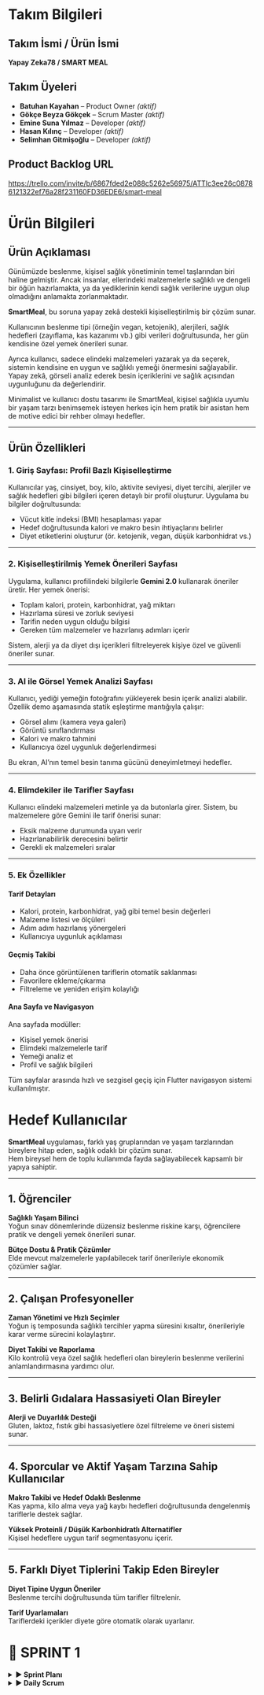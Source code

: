 # Takım Bilgileri

## Takım İsmi / Ürün İsmi  
**Yapay Zeka78 / SMART MEAL**

## Takım Üyeleri  
- **Batuhan Kayahan** – Product Owner _(aktif)_  
- **Gökçe Beyza Gökçek** – Scrum Master _(aktif)_  
- **Emine Suna Yılmaz** – Developer _(aktif)_  
- **Hasan Kılınç** – Developer _(aktif)_  
- **Selimhan Gitmişoğlu** – Developer _(aktif)_

## Product Backlog URL  
https://trello.com/invite/b/6867fded2e088c5262e56975/ATTIc3ee26c08786121322ef76a28f231160FD36EDE6/smart-meal

# Ürün Bilgileri

## Ürün Açıklaması

Günümüzde beslenme, kişisel sağlık yönetiminin temel taşlarından biri haline gelmiştir. Ancak insanlar, ellerindeki malzemelerle sağlıklı ve dengeli bir öğün hazırlamakta, ya da yediklerinin kendi sağlık verilerine uygun olup olmadığını anlamakta zorlanmaktadır.

**SmartMeal**, bu soruna yapay zekâ destekli kişiselleştirilmiş bir çözüm sunar.

Kullanıcının beslenme tipi (örneğin vegan, ketojenik), alerjileri, sağlık hedefleri (zayıflama, kas kazanımı vb.) gibi verileri doğrultusunda, her gün kendisine özel yemek önerileri sunar.

Ayrıca kullanıcı, sadece elindeki malzemeleri yazarak ya da seçerek, sistemin kendisine en uygun ve sağlıklı yemeği önermesini sağlayabilir. Yapay zekâ, görseli analiz ederek besin içeriklerini ve sağlık açısından uygunluğunu da değerlendirir.

Minimalist ve kullanıcı dostu tasarımı ile SmartMeal, kişisel sağlıkla uyumlu bir yaşam tarzı benimsemek isteyen herkes için hem pratik bir asistan hem de motive edici bir rehber olmayı hedefler.

---

## Ürün Özellikleri

### 1. Giriş Sayfası: Profil Bazlı Kişiselleştirme

Kullanıcılar yaş, cinsiyet, boy, kilo, aktivite seviyesi, diyet tercihi, alerjiler ve sağlık hedefleri gibi bilgileri içeren detaylı bir profil oluşturur. Uygulama bu bilgiler doğrultusunda:

- Vücut kitle indeksi (BMI) hesaplaması yapar  
- Hedef doğrultusunda kalori ve makro besin ihtiyaçlarını belirler  
- Diyet etiketlerini oluşturur (ör. ketojenik, vegan, düşük karbonhidrat vs.)

---

### 2. Kişiselleştirilmiş Yemek Önerileri Sayfası

Uygulama, kullanıcı profilindeki bilgilerle **Gemini 2.0** kullanarak öneriler üretir. Her yemek önerisi:

- Toplam kalori, protein, karbonhidrat, yağ miktarı  
- Hazırlama süresi ve zorluk seviyesi  
- Tarifin neden uygun olduğu bilgisi  
- Gereken tüm malzemeler ve hazırlanış adımları içerir

Sistem, alerji ya da diyet dışı içerikleri filtreleyerek kişiye özel ve güvenli öneriler sunar.

---

### 3. AI ile Görsel Yemek Analizi Sayfası

Kullanıcı, yediği yemeğin fotoğrafını yükleyerek besin içerik analizi alabilir. Özellik demo aşamasında statik eşleştirme mantığıyla çalışır:

- Görsel alımı (kamera veya galeri)  
- Görüntü sınıflandırması  
- Kalori ve makro tahmini  
- Kullanıcıya özel uygunluk değerlendirmesi

Bu ekran, AI’nın temel besin tanıma gücünü deneyimletmeyi hedefler.

---

### 4. Elimdekiler ile Tarifler Sayfası

Kullanıcı elindeki malzemeleri metinle ya da butonlarla girer. Sistem, bu malzemelere göre Gemini ile tarif önerisi sunar:

- Eksik malzeme durumunda uyarı verir  
- Hazırlanabilirlik derecesini belirtir  
- Gerekli ek malzemeleri sıralar

---

### 5. Ek Özellikler

#### Tarif Detayları

- Kalori, protein, karbonhidrat, yağ gibi temel besin değerleri  
- Malzeme listesi ve ölçüleri  
- Adım adım hazırlanış yönergeleri  
- Kullanıcıya uygunluk açıklaması  

#### Geçmiş Takibi

- Daha önce görüntülenen tariflerin otomatik saklanması  
- Favorilere ekleme/çıkarma  
- Filtreleme ve yeniden erişim kolaylığı  

#### Ana Sayfa ve Navigasyon

Ana sayfada modüller:

- Kişisel yemek önerisi  
- Elimdeki malzemelerle tarif  
- Yemeği analiz et  
- Profil ve sağlık bilgileri

Tüm sayfalar arasında hızlı ve sezgisel geçiş için Flutter navigasyon sistemi kullanılmıştır.



# Hedef Kullanıcılar

**SmartMeal** uygulaması, farklı yaş gruplarından ve yaşam tarzlarından bireylere hitap eden, sağlık odaklı bir çözüm sunar.  
Hem bireysel hem de toplu kullanımda fayda sağlayabilecek kapsamlı bir yapıya sahiptir.

---

## 1. Öğrenciler

**Sağlıklı Yaşam Bilinci**  
Yoğun sınav dönemlerinde düzensiz beslenme riskine karşı, öğrencilere pratik ve dengeli yemek önerileri sunar.

**Bütçe Dostu & Pratik Çözümler**  
Elde mevcut malzemelerle yapılabilecek tarif önerileriyle ekonomik çözümler sağlar.

---

## 2. Çalışan Profesyoneller

**Zaman Yönetimi ve Hızlı Seçimler**  
Yoğun iş temposunda sağlıklı tercihler yapma süresini kısaltır, önerileriyle karar verme sürecini kolaylaştırır.

**Diyet Takibi ve Raporlama**  
Kilo kontrolü veya özel sağlık hedefleri olan bireylerin beslenme verilerini anlamlandırmasına yardımcı olur.

---

## 3. Belirli Gıdalara Hassasiyeti Olan Bireyler

**Alerji ve Duyarlılık Desteği**  
Gluten, laktoz, fıstık gibi hassasiyetlere özel filtreleme ve öneri sistemi sunar.

---

## 4. Sporcular ve Aktif Yaşam Tarzına Sahip Kullanıcılar

**Makro Takibi ve Hedef Odaklı Beslenme**  
Kas yapma, kilo alma veya yağ kaybı hedefleri doğrultusunda dengelenmiş tariflerle destek sağlar.

**Yüksek Proteinli / Düşük Karbonhidratlı Alternatifler**  
Kişisel hedeflere uygun tarif segmentasyonu içerir.

---

## 5. Farklı Diyet Tiplerini Takip Eden Bireyler

**Diyet Tipine Uygun Öneriler**  
Beslenme tercihi doğrultusunda tüm tarifler filtrelenir.

**Tarif Uyarlamaları**  
Tariflerdeki içerikler diyete göre otomatik olarak uyarlanır.

# 📍 SPRINT 1

<details>
<summary><strong>▶ Sprint Planı</strong></summary>

**Sprint içinde tamamlanması tahmin edilen puan:** 100 Puan

**Puan tamamlama mantığı:**  
NutriMuse projesi toplamda 300 puanlık bir geliştirme yüküne sahiptir. Proje üç sprint’e bölünerek planlandığı için her sprintte yaklaşık 100 puanlık iş tamamlanması hedeflenmiştir. Sprint 1’de temel altyapı, kullanıcı girişi, profil oluşturma, veri bağlantıları ve navigasyon sistemleri geliştirildiği için bu sprintin yükü 100 puan olarak belirlenmiştir.

</details>

<details>
<summary><strong>▶ Daily Scrum</strong></summary>

Daily Scrum toplantıları, ekip üyelerinin okul ve iş yoğunlukları göz önünde bulundurularak Google Meet üzerinden çevrim içi olarak gerçekleştirilmiştir. Her toplantı sonrasında günlük görev durumları ve ilerlemeler, ekip içi kayıt amacıyla WhatsApp üzerinden yazılı olarak paylaşılmıştır.  
Toplantı notları, görev güncellemeleri ve iletişim akışına dair gerekli dokümanlar eklenmiştir.

### 🗨️ Sprint 1 – WhatsApp & Google Meet Toplantı Kayıtları

📎 Toplantı ekran görüntüleri ve yazışmalar için:  
👉 [WhatsApp Görsellerine Buradan Ulaşabilirsiniz](https://drive.google.com/drive/folders/1MRBDttWCSHXecd63y1qjKrfANuVOTHiz?usp=drive_link)

<details>
  
<details>
<summary><strong>▶ Sprint Board Updates</strong></summary>

Trello kullanılarak hazırlanmış sprint planına aşağıdaki görselden ulaşabilirsiniz.  
Sprint görev dağılımı; **To Do**, **In Progress** ve **Done** sütunları altında düzenlenmiştir.

<img width="1402" alt="Ekran Resmi 2025-07-04 23 00 36" src="https://github.com/user-attachments/assets/21e9cc6f-0a55-452b-92b8-1d5fe908d501" />

<details>
  
<details>
<summary><strong>▶ Sprint Katılımcıları</strong></summary>

- Batuhan Kayahan – Product Owner  
- Gökçe Beyza Gökçek – Scrum Master  
- Emine Suna Yılmaz – Developer  
- Hasan Kılınç – Developer  
- Selimhan Gitmişoğlu – Developer  

</details>

<details>
<summary><strong>▶ Sprint Review</strong></summary>

- Proje fikri belirlendi: Yapay zekâ destekli kişisel beslenme öneri uygulaması olarak karar verildi  
- Uygulama kapsamı, hedef kullanıcılar ve temel modüller tanımlandı  
- Geliştirme teknolojileri seçildi: Flutter, Firebase, Gemini API  
- GitHub repository oluşturuldu ve temel proje yapısı kuruldu  
- Flutter projesi başlatıldı ve klasör yapısı oluşturuldu  
- Firebase Auth entegrasyonu tamamlandı  
- Google ile giriş ve e-posta/şifre kayıt ekranları geliştirildi  
- Giriş sonrası yönlendirme akışı tamamlandı  
- Kullanıcı profil oluşturma formu geliştirildi (diyet tipi, hedef, yaş, kilo, alerjiler vb.)  
- Profil formunun Firebase’e veri yazma işlemi başarıyla tamamlandı  
- Ana menü ve alt navigasyon sistemi geliştirildi  
- Ana menüde 3 sekme tanımlandı: “Bugün Ne Yesem?”, “Yemeği Analiz Et”, “Elimdeki Malzemelerle Tarif”  
- “Bugün Ne Yesem?” sayfası dummy içerikle geliştirildi  
- Öneri detay sayfası oluşturuldu  
- Kullanıcı profil özet kartı entegre edildi  
- “Elimdeki Malzemelerle Tarif” sayfasının arayüzü tamamlandı  
- “Yemeği Fotoğrafla Analiz Et” sayfasının arayüzü tamamlandı  
- Sayfalar arası geçiş ve navigasyonlar tamamlandı  
- UI/UX düzenlemeleri yapıldı  
- Test kullanıcılarıyla Firestore veri akışı test edildi  

</details>

<details>
<summary><strong>▶ Ürün Durumu</strong></summary>

Ürün görüntüleri aşağıda sunulmuştur:


![WhatsApp Image 2025-07-03 at 18 17 31](https://github.com/user-attachments/assets/e95f88ab-bdaf-457f-b3a6-3f24920a1230)
![WhatsApp Image 2025-07-03 at 18 17 32](https://github.com/user-attachments/assets/16e7f634-3840-4ec5-9b13-20b807f9eeab)
![WhatsApp Image 2025-07-03 at 18 17 33](https://github.com/user-attachments/assets/49f12705-314c-41aa-bbfa-12d4149d5c26)
![WhatsApp Image 2025-07-03 at 18 17 34](https://github.com/user-attachments/assets/6e96561e-8754-4be1-942d-d04a4c63125d)
![WhatsApp Image 2025-07-03 at 18 17 34 (1)](https://github.com/user-attachments/assets/b34caf55-bbf2-48ce-8718-c635b6f352e6)
![WhatsApp Image 2025-07-03 at 18 17 35](https://github.com/user-attachments/assets/75c0ca1e-bed9-4e62-99a8-4ad5d2565220)
![WhatsApp Image 2025-07-04 at 21 55 59](https://github.com/user-attachments/assets/d0798221-c57a-4d5d-a03c-f3b046120f1b)
![WhatsApp Image 2025-07-04 at 21 55 59 (1)](https://github.com/user-attachments/assets/65226543-372d-421b-86a3-b8cef33a02b8)


<details>




<details>
<summary><strong>▶ Sprint Retrospective</strong></summary>

**Neler İyi Gitti?**
- Kararları birlikte verdik, neyi nasıl daha iyi yaparız odağı ön plandaydı  
- Ekip içi motivasyon yüksekti, destekleyici ve paylaşımcı bir yapı oluştu  
- Akşam buluşmaları odaklı ve verimliydi (Meet + WhatsApp)  
- Daily/weekly Scrum yapısı sürdürüldü  
- UI/UX’e erken odaklanmak görsel bütünlüğü sağladı  

**Zorlanılan Noktalar**
- Flutter kurulum sürecinde teknik sorunlar yaşandı  
- Zaman zaman çevrim içi olamama nedeniyle iletişim aksadı  
- WhatsApp mesaj trafiği bazı günler yoğunlaştı  
- Firebase auth entegrasyonunda teknik engeller çıktı  

**Aldığımız Kararlar**
- Her sprint için sabit haftalık toplantı günü belirlendi  
- WhatsApp mesajları Trello ile desteklenerek sadeleştirilecek  
- Mini retrospektifler düzenli hale getirilecek  
- “En İyi Katkı” sticker’ı uygulaması başlatılacak  

</details>



